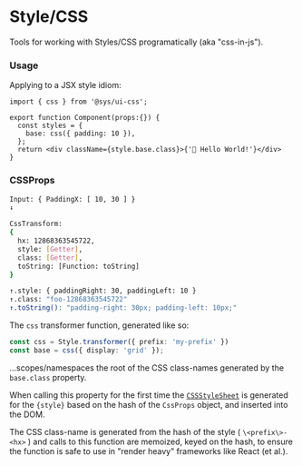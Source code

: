 # Style/CSS
Tools for working with Styles/CSS programatically (aka "css-in-js").



### Usage
Applying to a JSX style idiom:

```tsx
import { css } from '@sys/ui-css';

export function Component(props:{}) {
  const styles = {
    base: css({ padding: 10 }),
  };
  return <div className={style.base.class}>{'👋 Hello World!'}</div>
}
```


### CSSProps

```bash
Input: { PaddingX: [ 10, 30 ] }
↓

CssTransform:
{
  hx: 12868363545722,
  style: [Getter],
  class: [Getter],
  toString: [Function: toString]
}

↑.style: { paddingRight: 30, paddingLeft: 10 }
↑.class: "foo-12868363545722"
↑.toString(): "padding-right: 30px; padding-left: 10px;"

```

The `css` transformer function, generated like so:

```ts
const css = Style.transformer({ prefix: 'my-prefix' })
const base = css({ display: 'grid' });
```

...scopes/namespaces the root of the CSS class-names generated by the `base.class` property.  

When calling this property for the first time the [`CSSStyleSheet`](https://developer.mozilla.org/en-US/docs/Web/API/CSSStyleSheet) is generated
for the `{style}` based on the hash of the `CssProps` object, and inserted into the DOM.

The CSS class-name is generated from the hash of the style ( `\<prefix\>-<hx>` ) 
and calls to this function are memoized, keyed on the hash, to ensure the function 
is safe to use in "render heavy" frameworks like React (et al.).

